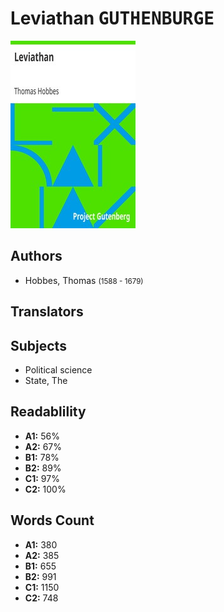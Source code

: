 # Leviathan <kbd>GUTHENBURGE</kbd>

![](./cover.medium.jpg "")

## Authors


 - Hobbes, Thomas <small>(1588 - 1679)</small>

## Translators



## Subjects


 - Political science
 - State, The

## Readablility


 - **A1:** 56%
 - **A2:** 67%
 - **B1:** 78%
 - **B2:** 89%
 - **C1:** 97%
 - **C2:** 100%

## Words Count


 - **A1:** 380
 - **A2:** 385
 - **B1:** 655
 - **B2:** 991
 - **C1:** 1150
 - **C2:** 748
